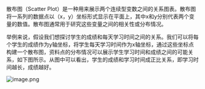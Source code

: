 散布图（Scatter Plot）是一种用来展示两个连续型变数之间的关系图表。散布图将一系列的数据点以（x，y）坐标形式显示在平面上，其中x和y分别代表两个变量的数值。散布图通常用于研究这些变量之间的相关性或分布情况。

举例来说，假设我们想探讨学生的成绩和每天学习时间之间的关系。我们可以将每个学生的成绩作为y轴坐标，将学生每天学习时间作为x轴坐标，通过这些坐标点构建一个散布图，资料点的分布情况可以展示学生学习时间和成绩之间的可能关系，如下图所示。从图中可以看出，学生的成绩和学习时间成正比关系，即学习时间越长，成绩越好。

![image.png](attachment:image.png)